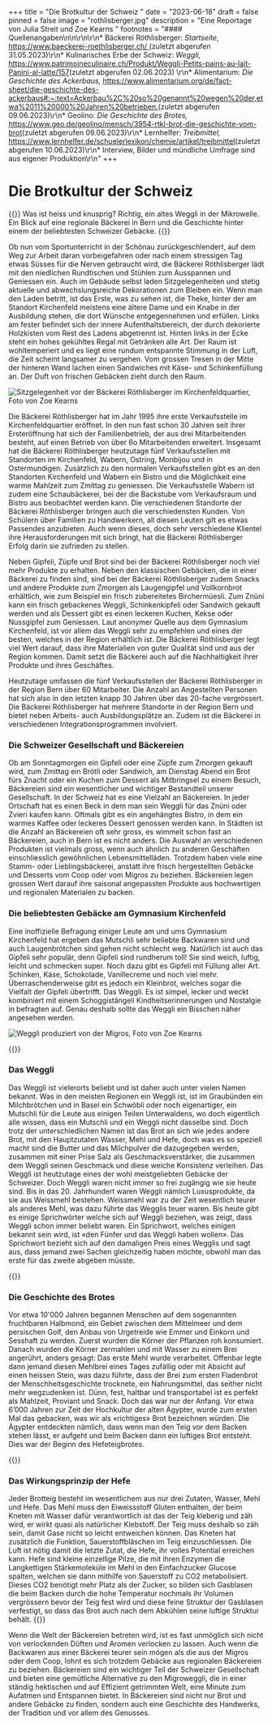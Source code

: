 +++
title = "Die Brotkultur der Schweiz "
date = "2023-06-18"
draft = false
pinned = false
image = "rothlisberger.jpg"
description = "Eine Reportage von Julia Streit und Zoe Kearns "
footnotes = "#### Quellenangaben\n\n\r\n\r\n* Bäckerei Röthlisberger: *Startseite*, [https://www.baeckerei-roethlisberger.ch/ ](https://www.baeckerei-roethlisberger.ch/)(zuletzt abgerufen 31.05.2023)\r\n* Kulinarisches Erbe der Schweiz: *Weggli,* <https://www.patrimoineculinaire.ch/Produkt/Weggli-Petits-pains-au-lait-Panini-al-latte/157>(zuletzt abgerufen 02.06.2023) \r\n* Alimentarium: *Die Geschichte des Ackerbaus,* <https://www.alimentarium.org/de/fact-sheet/die-geschichte-des-ackerbaus#:~:text=Ackerbau%2C%20so%20genannt%20wegen%20der,etwa%2011%20000%20Jahren%20betrieben.>(zuletzt abgerufen 09.06.2023)\r\n* Geolino: *Die Geschichte des Brotes,* <https://www.geo.de/geolino/mensch/3954-rtkl-brot-die-geschichte-vom-brot>(zuletzt abgerufen 09.06.2023)\r\n* Lernhelfer: *Treibmittel,* <https://www.lernhelfer.de/schuelerlexikon/chemie/artikel/treibmittel>(zuletzt abgerufen 10.06.2023)\r\n* Interview, Bilder und mündliche Umfrage sind aus eigener Produktion\r\n"
+++
# Die Brotkultur der Schweiz

{{<lead>}}
Was ist heiss und knusprig? Richtig, ein altes Weggli in der Mikrowelle. Ein Blick auf eine regionale Bäckerei in Bern und die Geschichte hinter einem der beliebtesten Schweizer Gebäcke. 
{{</lead>}}

Ob nun vom Sportunterricht in der Schönau zurückgeschlendert, auf dem Weg zur Arbeit daran vorbeigefahren oder nach einem stressigen Tag etwas Süsses für die Nerven gebraucht wird, die Bäckerei Röthlisberger lädt mit den niedlichen Rundtischen und Stühlen zum Ausspannen und Geniessen ein. Auch im Gebäude selbst laden Sitzgelegenheiten und stetig aktuelle und abwechslungsreiche Dekorationen zum Bleiben ein. Wenn man den Laden betritt, ist das Erste, was zu sehen ist, die Theke, hinter der am Standort Kirchenfeld meistens eine ältere Dame und ein Knabe in der Ausbildung stehen, die dort Wünsche entgegennehmen und erfüllen. Links am fester befindet sich der innere Aufenthaltsbereich, der durch dekorierte Holzkisten vom Rest des Ladens abgetrennt ist. Hinten links in der Ecke steht ein hohes gekühltes Regal mit Getränken alle Art. Der Raum ist wohltemperiert und es liegt eine rundum entspannte Stimmung in der Luft, die Zeit scheint langsamer zu vergehen. Vom grossen Tresen in der Mitte der hinteren Wand lachen einen Sandwiches mit Käse- und Schinkenfüllung an. Der Duft von frischen Gebäcken zieht durch den Raum. 

![Sitzgelegenheit vor der Bäckerei Röthlisberger im Kirchenfeldquartier, Foto von Zoe Kearns](rothlisberger.jpg)

Die Bäckerei Röthlisberger hat im Jahr 1995 ihre erste Verkaufsstelle im Kirchenfeldquartier eröffnet. In den nun fast schon 30 Jahren seit ihrer Ersteröffnung hat sich der Familienbetrieb, der aus drei Mitarbeitenden besteht, auf einen Betrieb von über 6o Mitarbeitenden erweitert. Insgesamt hat die Bäckerei Röthlisberger heutzutage fünf Verkaufsstellen mit Standorten im Kirchenfeld, Wabern, Ostring, Monbijou und in Ostermundigen. Zusätzlich zu den normalen Verkaufsstellen gibt es an den Standorten Kirchenfeld und Wabern ein Bistro und die Möglichkeit eine warme Mahlzeit zum Zmittag zu geniessen. Die Verkaufsstelle Wabern ist zudem eine Schaubäckerei, bei der die Backstube vom Verkaufsraum und Bistro aus beobachtet werden kann. Die verschiedenen Standorte der Bäckerei Röthlisberger bringen auch die verschiedensten Kunden. Von Schülern über Familien zu Handwerkern, all diesen Leuten gilt es etwas Passendes anzubieten. Auch wenn dieses, doch sehr verschiedene Klientel ihre Herausforderungen mit sich bringt, hat die Bäckerei Röthlisberger Erfolg darin sie zufrieden zu stellen. 

Neben Gipfeli, Züpfe und Brot sind bei der Bäckerei Röthlisberger noch viel mehr Produkte zu erhalten. Neben den klassischen Gebäcken, die in einer Bäckerei zu finden sind, sind bei der Bäckerei Röthlisberger zudem Snacks und andere Produkte zum Zmorgen als Laugengipfel und Vollkornbrot erhältlich, wie zum Beispiel ein frisch zubereitetes Birchermüesli. Zum Znüni kann ein frisch gebackenes Weggli, Schinkenkipfeli oder Sandwich gekauft werden und als Dessert gibt es einen leckeren Kuchen, Kekse oder Nussgipfel zum Geniessen. Laut anonymer Quelle aus dem Gymnasium Kirchenfeld, ist vor allem das Weggli sehr zu empfehlen und eines der besten, welches in der Region erhältlich ist. Die Bäckerei Röthlisberger legt viel Wert darauf, dass ihre Materialien von guter Qualität sind und aus der Region kommen. Damit setzt die Bäckerei auch auf die Nachhaltigkeit ihrer Produkte und ihres Geschäftes. 

Heutzutage umfassen die fünf Verkaufsstellen der Bäckerei Röthlisberger in der Region Bern über 60 Mitarbeiter. Die Anzahl an Angestellten Personen hat sich also in den letzten knapp 30 Jahren über das 20-fache vergrössert. Die Bäckerei Röthlisberger hat mehrere Standorte in der Region Bern und bietet neben Arbeits- auch Ausbildungsplätze an. Zudem ist die Bäckerei in verschiedenen Integrationsprogrammen involviert. 

### Die Schweizer Gesellschaft und Bäckereien

Ob am Sonntagmorgen ein Gipfeli oder eine Züpfe zum Zmorgen gekauft wird, zum Zmittag ein Brötli oder Sandwich, am Dienstag Abend ein Brot fürs Znacht oder ein Kuchen zum Dessert als Mitbringsel zu einem Besuch, Bäckereien sind ein wesentlicher und wichtiger Bestandteil unserer Gesellschaft. In der Schweiz hat es eine Vielzahl an Bäckereien. In jeder Ortschaft hat es einen Beck in dem man sein Weggli für das Znüni oder Zvieri kaufen kann. Oftmals gibt es ein angehängtes Bistro, in dem ein warmes Kaffee oder leckeres Dessert genossen werden kann. In Städten ist die Anzahl an Bäckereien oft sehr gross, es wimmelt schon fast an Bäckereien, auch in Bern ist es nicht anders. Die Auswahl an verschiedenen Produkten ist vielmals gross, wenn auch ähnlich zu anderen Geschäften einschliesslich gewöhnlichen Lebensmittelläden. Trotzdem haben viele eine Stamm- oder Lieblingsbäckerei, anstatt ihre frisch hergestellten Gebäcke und Desserts vom Coop oder vom Migros zu beziehen. Bäckereien legen grossen Wert darauf ihre saisonal angepassten Produkte aus hochwertigen und regionalen Materialen zu backen.

### Die beliebtesten Gebäcke am Gymnasium Kirchenfeld

Eine inoffizielle Befragung einiger Leute am und ums Gymnasium Kirchenfeld hat ergeben das Mutschli sehr beliebte Backwaren sind und auch Laugenbrötchen sind gehen nicht schlecht weg. Natürlich ist auch das Gipfeli sehr populär, denn Gipfeli sind rundherum toll! Sie sind weich, luftig, leicht und schmecken super. Noch dazu gibt es Gipfeli mit Füllung aller Art. Schinken, Käse, Schokolade, Vanillecreme und noch viel mehr. Überraschenderweise gibt es jedoch ein Kleinbrot, welches sogar die Vielfalt der Gipfeli übertrifft. Das Weggli. Es ist simpel, lecker und weckt kombiniert mit einem Schoggistängeli Kindheitserinnerungen und Nostalgie in befragten auf. Genau deshalb sollte das Weggli ein Bisschen näher angesehen werden. 

![Weggli produziert von der Migros, Foto von Zoe Kearns](weggli.jpg)

{{<box>}}

### Das Weggli

Das Weggli ist vielerorts beliebt und ist daher auch unter vielen Namen bekannt. Was in den meisten Regionen ein Weggli ist, ist im Graubünden ein Milchbrötchen und in Basel ein Schwöbli oder noch eigenartiger, ein Mutschli für die Leute aus einigen Teilen Unterwaldens, wo doch eigentlich alle wissen, dass ein Mutschli und ein Weggli nicht dasselbe sind. Doch trotz der unterschiedlichen Namen ist das Brot an sich wie jedes andere Brot, mit den Hauptzutaten Wasser, Mehl und Hefe, doch was es so speziell macht sind die Butter und das Milchpulver die dazugegeben werden, zusammen mit einer Prise Salz als Geschmacksverstärker, die zusammen dem Weggli seinen Geschmack und diese weiche Konsistenz verleihen. Das Weggli ist heutzutage eines der wohl meistgeliebten Gebäcke der Schweizer. Doch Weggli waren nicht immer so frei zugängig wie sie heute sind. Bis in das 20. Jahrhundert waren Weggli nämlich Luxusprodukte, da sie aus Weissmehl bestehen. Weissmehl war zu der Zeit wesentlich teurer als anderes Mehl, was dazu führte das Wegglis teuer waren. Bis heute gibt es einige Sprichwörter welche sich auf Weggli beziehen, was zeigt, dass Weggli schon immer beliebt waren. Ein Sprichwort, welches einigen bekannt sein wird, ist «den Fünfer und das Weggli haben wollen». Das Sprichwort bezieht sich auf den damaligen Preis eines Wegglis und sagt aus, dass jemand zwei Sachen gleichzeitig haben möchte, obwohl man das erste für das zweite abgeben müsste. 

{{</box>}}

### Die Geschichte des Brotes

Vor etwa 10'000 Jahren begannen Menschen auf dem sogenannten fruchtbaren Halbmond, ein Gebiet zwischen dem Mittelmeer und dem persischen Golf, den Anbau von Urgetreide wie Emmer und Einkorn und Sesshaft zu werden. Zuerst wurden die Körner der Pflanzen roh konsumiert. Danach wurden die Körner zermahlen und mit Wasser zu einem Brei angerührt, anders gesagt: Das erste Mehl wurde verarbeitet. Offenbar legte dann jemand diesen Mehlbrei eines Tages zufällig oder mit Absicht auf einen heissen Stein, was dazu führte, dass der Brei zum ersten Fladenbrot der Menschheitsgeschichte trocknete, ein Nahrungsmittel, das seither nicht mehr wegzudenken ist. Dünn, fest, haltbar und transportabel ist es perfekt als Mahlzeit, Proviant und Snack. Doch das war nur der Anfang. Vor etwa 6’000 Jahren zur Zeit der Hochkultur der alten Ägypter, wurde zum ersten Mal das gebacken, was wir als «richtiges» Brot bezeichnen würden. Die Ägypter entdeckten nämlich, dass wenn man den Teig vor dem Backen stehen lässt, er aufgeht und beim Backen dann ein luftiges Brot entsteht. Dies war der Beginn des Hefeteigbrotes.  

{{<box>}}

### Das Wirkungsprinzip der Hefe

Jeder Brotteig besteht im wesentlichem aus nur drei Zutaten, Wasser, Mehl und Hefe. Das Mehl muss den Eiweissstoff Gluten enthalten, der beim Kneten mit Wasser dafür verantwortlich ist das der Teig kleberig und zäh wird, er wirkt quasi als natürlicher Klebstoff. Der Teig muss deshalb so zäh sein, damit Gase nicht so leicht entweichen können. Das Kneten hat zusätzlich die Funktion, Sauerstoffbläschen im Teig einzuschliessen. Die Luft ist nötig damit die letzte Zutat, die Hefe, ihr volles Potential erreichen kann. Hefe sind kleine einzellige Pilze, die mit ihren Enzymen die Langkettigen Stärkemoleküle im Mehl in den Einfachzucker Glucose spalten, welchen sie dann mithilfe von Sauerstoff zu CO2 metabolisiert. Dieses CO2 benötigt mehr Platz als der Zucker, so bilden sich Gasblasen die beim Backen durch die hohe Temperatur nochmals ihr Volumen vergrössern bevor der Teig fest wird und diese feine Struktur der Gasblasen verfestigt, so dass das Brot auch nach dem Abkühlen seine luftige Struktur behält. 
{{</box>}}

Wenn die Welt der Bäckereien betreten wird, ist es fast unmöglich sich nicht von verlockenden Düften und Aromen verlocken zu lassen. Auch wenn die Backwaren aus einer Bäckerei teurer sein mögen als die aus der Migros oder dem Coop, lohnt es sich trotzdem Gebäcke aus regionalen Bäckereien zu beziehen.  Bäckereien sind ein wichtiger Teil der Schweizer Gesellschaft und bieten eine gemütliche Alternative zu den Migroweggli, die in einer ständig hektischen und auf Effizient getrimmten Welt, eine Minute zum Aufatmen und Entspannen bietet. In Bäckereien sind nicht nur Brot und andere Gebäcke zu finden, sondern auch eine Geschichte des Handwerks, der Tradition und vor allem des Genusses.